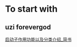 # To start with
## uzi forevergod
<a href="https://www.jianshu.com/p/d97965eb70af">启动子作用功能以及分类介绍_简书</a>
